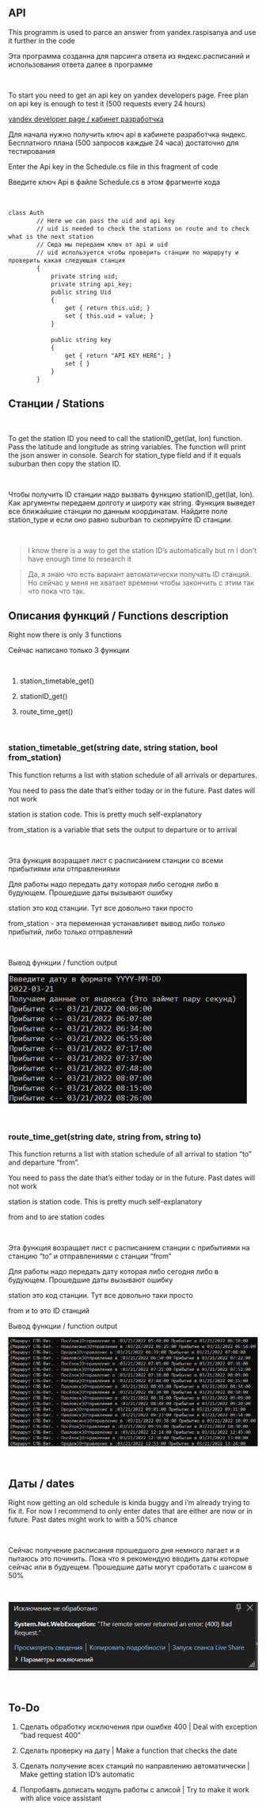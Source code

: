 API
---

This programm is used to parce an answer from yandex.raspisanya and use it
further in the code

Эта программа созданна для парсинга ответа из яндекс.расписаний и использования
ответа далее в программе

 

To start you need to get an api key on yandex developers page. Free plan on api
key is enough to test it (500 requests every 24 hours)

[yandex developer page / кабинет
разработчка](https://developer.tech.yandex.ru/services/)

Для начала нужно получить ключ api в кабинете разработчка яндекс. Бесплатного
плана (500 запросов каждые 24 часа) достаточно для тестирования

Enter the Api key in the Schedule.cs file in this fragment of code

Введите ключ Api в файле Schedule.cs в этом фрагменте кода

 

~~~~~~~~~~~~~~~~~~~~~~~~~~~~~~~~~~~~~~~~~~~~~~~~~~~~~~~~~~~~~~~~~~~~~~~~~~~~~~~~
class Auth
        // Here we can pass the uid and api key 
        // uid is needed to check the stations on route and to check what is the next station
        // Сюда мы передаем ключ от api и uid
        // uid используется чтобы проверить станции по маршруту и проверить какая следующая станция
        {
            private string uid;
            private string api_key;
            public string Uid
            {
                get { return this.uid; }
                set { this.uid = value; }
            }

            public string key
            {
                get { return "API KEY HERE"; }
                set { }
            }
        }
~~~~~~~~~~~~~~~~~~~~~~~~~~~~~~~~~~~~~~~~~~~~~~~~~~~~~~~~~~~~~~~~~~~~~~~~~~~~~~~~

Станции / Stations
------------------

 

To get the station ID you need to call the stationID_get(lat, lon) function.
Pass the latitude and longitude as string variables. The function will print the
json answer in console. Search for station_type field and if it equals suburban
then copy the station ID.

 

Чтобы получить ID станции надо вызвать функцию stationID_get(lat, lon). Как
аргументы передаем долготу и широту как string. Функция выведет все ближайшие
станции по данным координатам. Найдите поле station_type и если оно равно
suburban то скопируйте ID станции.

 

>   I know there is a way to get the station ID’s automatically but rn I don’t
>   have enough time to research it

>   Да, я знаю что есть вариант автоматически получать ID станций. Но сейчас у
>   меня не хватает времени чтобы закончить с этим так что пока что так.

Описания функций / Functions description
----------------------------------------

Right now there is only 3 functions

Сейчас написано только 3 функции

 

1.  station_timetable_get()

2.  stationID_get()

3.  route_time_get()

 

### station_timetable_get(string date, string station, bool from_station)

This function returns a list with station schedule of all arrivals or
departures.

You need to pass the date that’s either today or in the future. Past dates will
not work

station is station code. This is pretty much self-explanatory

from_station is a variable that sets the output to departure or to arrival

 

Эта функция возращает лист с расписанием станции со всеми прибытиями или
отправлениями

Для работы надо передать дату которая либо сегодня либо в будующем. Прошедшие
даты вызывают ошибку

station это код станции. Тут все довольно таки просто

from_station - эта переменная устанавливет вывод либо только прибытий, либо
только отправлений

 

Вывод функции / function output

![](showcase1.png)

 

### route_time_get(string date, string from, string to)

This function returns a list with station schedule of all arrival to station
“to” and departure “from”.

You need to pass the date that’s either today or in the future. Past dates will
not work

station is station code. This is pretty much self-explanatory

from and to are station codes

 

Эта функция возращает лист с расписанием станции с прибытиями на станцию “to” и
отправлениями с станции “from”

Для работы надо передать дату которая либо сегодня либо в будующем. Прошедшие
даты вызывают ошибку

station это код станции. Тут все довольно таки просто

from и to это ID станций

Вывод функции / function output

![](showcase2.png)

 

Даты / dates
------------

Right now getting an old schedule is kinda buggy and i’m already trying to fix
it. For now I recommend to only enter dates that are either are now or in
future. Past dates might work to with a 50% chance

 

Сейчас получение расписания прошедшого дня немного лагает и я пытаюсь это
починить. Пока что я рекомендую вводить даты которые сейчас или в будуещем.
Прошедшие даты могут сработать с шансом в 50%

 

![](exception1.png)

 

To-Do
-----

1.  Сделать обработку исключения при ошибке 400 \| Deal with exception “bad
    request 400”

2.  Сделать проверку на дату \| Make a function that checks the date

3.  Сделать получение всех станций по направлению автоматически \| Make getting
    station ID’s automatic

4.  Попробавть дописать модуль работы с алисой \| Try to make it work with alice
    voice assistant
